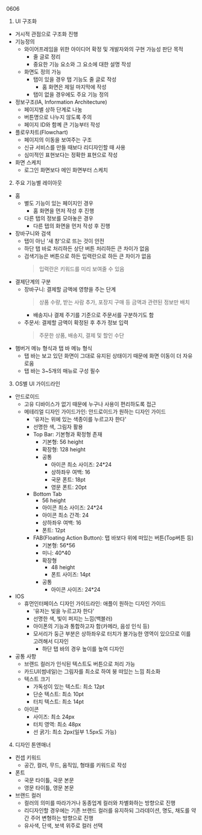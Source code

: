 0606
1. UI 구조화
- 거시적 관점으로 구조화 진행
- 기능정의
    - 와이어프레임을 위한 아이디어 확정 및 개발자와의 구현 가능성 판단 목적
        - 줄 글로 정리
        - 중요한 기능 요소와 그 요소에 대한 설명 작성
    - 화면도 정의 가능
        - 탭이 있을 경우 탭 기능도 줄 글로 작성
            - 홈 화면은 제일 마지막에 작성
        - 탭이 없을 경우에도 주요 기능 정의
- 정보구조(IA, Information Architecture)
    - 페이지별 상하 단계로 나눔
    - 버튼명으로 나누지 않도록 주의
    - 페이지 ID와 함꼐 큰 기능부터 작성
- 플로우차트(Flowchart)
    - 페이지의 이동을 보여주는 구조
    - 신규 서비스를 만들 때보다 리디자인할 때 사용
    - 심미적인 표현보다는 정확한 표현으로 작성
- 화면 스케치
    - 로그인 화면보다 메인 화면부터 스케치

2. 주요 기능별 레이아웃
- 홈
    - 별도 기능이 있는 페이지인 경우
        - 홈 화면을 먼저 작성 후 진행
    - 다른 탭의 정보를 모아놓은 경우
        - 다른 탭의 화면을 먼저 작성 후 진행
- 장바구니와 검색
    - 탭이 아닌 '새 창'으로 뜨는 것이 안전
    - 하단 탭 바로 처리하든 상단 버튼 처리하든 큰 차이가 없음
    - 검색기능은 버튼으로 하든 입력란으로 하든 큰 차이가 없음
        > 입력란은 키워드를 미리 보여줄 수 있음
- 결제단계의 구분
    - 장바구니: 결제할 금액에 영향을 주는 단계
        > 상품 수량, 받는 사람 추가, 포장지 구매 등 금액과 관련된 정보만 배치
        - 배송지나 결제 주기를 기준으로 주문서를 구분하기도 함
    - 주문서: 결제할 금액이 확정된 후 추가 정보 입력
        > 주문한 상품, 배송지, 결제 및 할인 수단
- 햄버거 메뉴 형식과 탭 바 메뉴 형식
    - 탭 바는 보고 있던 화면이 그대로 유지된 상태이기 때문에 화면 이동이 더 자유로움
    - 탭 바는 3~5개의 매뉴로 구성 필수

3. OS별 UI 가이드라인
- 안드로이드
    - 고유 디바이스가 없기 때문에 누구나 사용이 편리하도록 접근
    - 메테리얼 디자인 가이드가인: 안드로이드가 원하는 디자인 가이드
        - '유저는 위에 있는 색종이를 누르고자 한다'
        - 선명한 색, 그림자 활용
        - Top Bar: 기본형과 확정형 존재
            - 기본형: 56 height
            - 확장형: 128 height
            - 공통
                - 아이콘 최소 사이즈: 24*24
                - 상하좌우 여백: 16
                - 국문 폰트: 18pt
                - 영문 폰트: 20pt
        - Bottom Tab
            - 56 height
            - 아이콘 최소 사이즈: 24*24
            - 아이콘 최소 간격: 24
            - 상하좌우 여백: 16
            - 폰트: 12pt
        - FAB(Floating Action Button): 탭 바보다 위에 떠있는 버튼(Top버튼 등)
            - 기본형: 56*56
            - 미니: 40*40
            - 확장형
                - 48 height
                - 폰트 사이즈: 14pt
            - 공통
                - 아이콘 사이즈: 24*24
- IOS
    - 휴먼인터페이스 디자인 가이드라인: 애플이 원하는 디자인 가이드
        - '유저는 빛을 누르고자 한다'
        - 선명한 색, 빛이 퍼지는 느낌(백블러)
        - 아이폰의 기능과 통합하고자 함(카메라, 음성 인식 등)
        - 모서리가 둥근 부분은 상하좌우로 터치가 불가능한 영역이 있으므로 이를 고려해서 디자인
            - 하단 탭 바의 경우 높이를 높여 디자인
- 공통 사항
    - 브랜드 컬러가 인식된 텍스트도 버튼으로 처리 가능
    - 카드UI(썸네일)는 그림자를 최소로 하여 붕 떠있는 느낌 최소화
    - 텍스트 크기
        - 가독성이 있는 텍스트: 최소 12pt
        - 단순 텍스트: 최소 10pt
        - 터치 텍스트: 최소 14pt
    - 아이콘
        - 사이즈: 최소 24px
        - 터치 영역: 최소 48px
        - 선 굵기: 최소 2px(일부 1.5px도 가능)

4. 디자인 톤앤매너
- 컨셉 키워드
    - 공간, 컬러, 무드, 움직임, 형태를 키워드로 작성
- 폰트
    - 국문 타이틀, 국문 본문
    - 영문 타이틀, 영문 본문
- 브랜드 컬러
    - 컬러의 의미를 따라가거나 동종업계 컬러와 차별화하는 방향으로 진행
    - 리디자인할 경우에는 기존 브랜드 컬러를 유지하되 그라데이션, 명도, 채도를 약간 주어 변형하는 방향으로 진행
    - 유사색, 단색, 보색 위주로 컬러 선택



            
